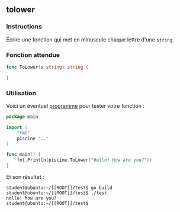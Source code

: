 ## tolower

### Instructions

Écrire une fonction qui met en minuscule chaque lettre d'une `string`.

### Fonction attendue

```go
func ToLower(s string) string {

}
```

### Utilisation

Voici un éventuel [programme](TODO-LINK) pour tester votre fonction :

```go
package main

import (
	"fmt"
	piscine ".."
)

func main() {
	fmt.Println(piscine.ToLower("Hello! How are you?"))
}
```

Et son résultat :

```console
student@ubuntu:~/[[ROOT]]/test$ go build
student@ubuntu:~/[[ROOT]]/test$ ./test
hello! how are you?
student@ubuntu:~/[[ROOT]]/test$
```
